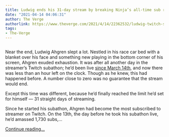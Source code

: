 ```yaml
---
title: Ludwig ends his 31-day stream by breaking Ninja’s all-time sub record
date: "2021-04-14 04:06:31"
author: The Verge
authorlink: https://www.theverge.com/2021/4/14/22362532/ludwig-twitch-subathon-ends-stream-ninja-subs-record
tags:
- The-Verge
---
```

<figure>
      <img alt="" src="https://cdn.vox-cdn.com/thumbor/x_hJP-4_bvzHZvKLCvV5DI0UgZI=/229x0:2640x1607/1310x873/cdn.vox-cdn.com/uploads/chorus_image/image/69123034/Screen_Shot_2021_04_13_at_9.04.34_PM.0.png" />
    </figure>

  <p id="g6Hjph">Near the end, Ludwig Ahgren slept a lot. Nestled in his race car bed with a blanket over his face and something new playing in the bottom corner of his screen, Ahgren exuded exhaustion. It was after all another day in the streamer’s Twitch subathon; he’d been live <a href="https://www.theverge.com/2021/3/28/22352226/ludwig-subathon-twitch-live-two-weeks-straight">since March 14th</a>, and now there was less than an hour left on the clock. Though as he knew, this had happened before. A number close to zero was no guarantee that the stream would end. </p>
<p id="Sp1vah">Except this time was different, because he’d finally reached the limit he’d set for himself — 31 straight days of streaming.</p>
<p id="QwBsrt">Since he started his subathon, Ahgren had become the most subscribed to streamer on Twitch. On the 13th, the day before he took his subathon live, he’d amassed 1,730 subs,...</p>
  <p>
    <a href="https://www.theverge.com/2021/4/14/22362532/ludwig-twitch-subathon-ends-stream-ninja-subs-record">Continue reading&hellip;</a>
  </p>